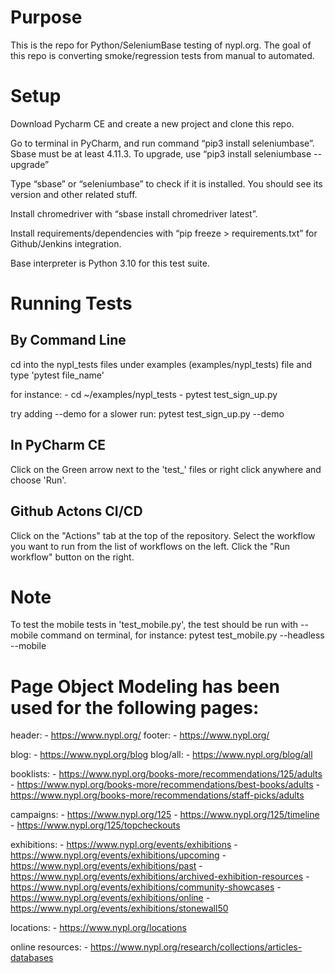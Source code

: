 # Purpose

This is the repo for Python/SeleniumBase testing of nypl.org. The goal of this repo is converting smoke/regression tests from manual to automated.

# Setup

Download Pycharm CE and create a new project and clone this repo.

Go to terminal in PyCharm, and run command “pip3 install seleniumbase”. Sbase must be at least 4.11.3. To upgrade, use “pip3 install seleniumbase --upgrade” 

Type “sbase” or “seleniumbase” to check if it is installed. You should see its version and other related stuff.

Install chromedriver with “sbase install chromedriver latest”.

Install requirements/dependencies with “pip freeze > requirements.txt” for Github/Jenkins integration.

Base interpreter is Python 3.10 for this test suite.

# Running Tests
 ## By Command Line
 
 cd into the nypl_tests files under examples (examples/nypl_tests) file and type 'pytest file_name'
 
 for instance: - cd ~/examples/nypl_tests 
               - pytest test_sign_up.py
               
 try adding --demo for a slower run:
 pytest test_sign_up.py --demo

               
 ## In PyCharm CE
 
 Click on the Green arrow next to the 'test_' files or right click anywhere and choose 'Run'.
 
 ## Github Actons CI/CD
 
 Click on the "Actions" tab at the top of the repository.
 Select the workflow you want to run from the list of workflows on the left.
 Click the "Run workflow" button on the right.
 
 # Note
 
 To test the mobile tests in 'test_mobile.py', the test should be run with --mobile command on terminal, for instance:
 pytest test_mobile.py --headless --mobile



# Page Object Modeling has been used for the following pages:

header:           - https://www.nypl.org/
footer:           - https://www.nypl.org/



blog:             - https://www.nypl.org/blog
blog/all:         - https://www.nypl.org/blog/all

booklists:        - https://www.nypl.org/books-more/recommendations/125/adults
                  - https://www.nypl.org/books-more/recommendations/best-books/adults
                  - https://www.nypl.org/books-more/recommendations/staff-picks/adults
           
campaigns:        - https://www.nypl.org/125
                  - https://www.nypl.org/125/timeline
                  - https://www.nypl.org/125/topcheckouts
           
exhibitions:      - https://www.nypl.org/events/exhibitions
                  - https://www.nypl.org/events/exhibitions/upcoming
                  - https://www.nypl.org/events/exhibitions/past
                  - https://www.nypl.org/events/exhibitions/archived-exhibition-resources
                  - https://www.nypl.org/events/exhibitions/community-showcases
                  - https://www.nypl.org/events/exhibitions/online
                  - https://www.nypl.org/events/exhibitions/stonewall50
             
locations:        - https://www.nypl.org/locations

online resources: - https://www.nypl.org/research/collections/articles-databases




